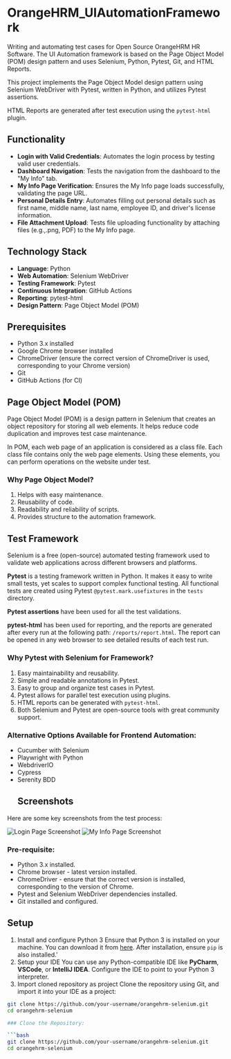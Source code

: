 # OrangeHRM_UIAutomationFramework

Writing and automating test cases for Open Source OrangeHRM HR Software. The UI Automation framework is based on the Page Object Model (POM) design pattern and uses Selenium, Python, Pytest, Git, and HTML Reports.

This project implements the Page Object Model design pattern using Selenium WebDriver with Pytest, written in Python, and utilizes Pytest assertions.

HTML Reports are generated after test execution using the `pytest-html` plugin.

## Functionality
- **Login with Valid Credentials**: Automates the login process by testing valid user credentials.
- **Dashboard Navigation**: Tests the navigation from the dashboard to the "My Info" tab.
- **My Info Page Verification**: Ensures the My Info page loads successfully, validating the page URL.
- **Personal Details Entry**: Automates filling out personal details such as first name, middle name, last name, employee ID, and driver's license information.
- **File Attachment Upload**: Tests file uploading functionality by attaching files (e.g.,.png, PDF) to the My Info page.

## Technology Stack
- **Language**: Python
- **Web Automation**: Selenium WebDriver
- **Testing Framework**: Pytest
- **Continuous Integration**: GitHub Actions
- **Reporting**: pytest-html
- **Design Pattern**: Page Object Model (POM)

## Prerequisites
- Python 3.x installed
- Google Chrome browser installed
- ChromeDriver (ensure the correct version of ChromeDriver is used, corresponding to your Chrome version)
- Git
- GitHub Actions (for CI)

## Page Object Model (POM)

Page Object Model (POM) is a design pattern in Selenium that creates an object repository for storing all web elements. It helps reduce code duplication and improves test case maintenance.

In POM, each web page of an application is considered as a class file. Each class file contains only the web page elements. Using these elements, you can perform operations on the website under test.

### Why Page Object Model?

1. Helps with easy maintenance.
2. Reusability of code.
3. Readability and reliability of scripts.
4. Provides structure to the automation framework.

## Test Framework

Selenium is a free (open-source) automated testing framework used to validate web applications across different browsers and platforms. 

**Pytest** is a testing framework written in Python. It makes it easy to write small tests, yet scales to support complex functional testing. All functional tests are created using Pytest `@pytest.mark.usefixtures` in the `tests` directory.

**Pytest assertions** have been used for all the test validations.

**pytest-html** has been used for reporting, and the reports are generated after every run at the following path: `/reports/report.html`. The report can be opened in any web browser to see detailed results of each test run.

### Why Pytest with Selenium for Framework?

1. Easy maintainability and reusability.
2. Simple and readable annotations in Pytest.
3. Easy to group and organize test cases in Pytest.
4. Pytest allows for parallel test execution using plugins.
5. HTML reports can be generated with `pytest-html`.
6. Both Selenium and Pytest are open-source tools with great community support.

### Alternative Options Available for Frontend Automation:

- Cucumber with Selenium
- Playwright with Python
- WebdriverIO
- Cypress
- Serenity BDD
  ## Screenshots

Here are some key screenshots from the test process:

![Login Page Screenshot](https://github.com/anushamulukutla/Orange_HRM_Automation/blob/main/screenshots/login_page.png)
![My Info Page Screenshot](https://github.com/anushamulukutla/Orange_HRM_Automation/blob/main/screenshots/my_info_page.png)

### Pre-requisite:

- Python 3.x installed.
- Chrome browser - latest version installed.
- ChromeDriver - ensure that the correct version is installed, corresponding to the version of Chrome.
- Pytest and Selenium WebDriver dependencies installed.
- Git installed and configured.
## Setup
1. Install and configure Python 3
Ensure that Python 3 is installed on your machine. You can download it from [here](https://www.python.org/downloads/). After installation, ensure `pip` is also installed.'
2. Setup your IDE
You can use any Python-compatible IDE like **PyCharm**, **VSCode**, or **IntelliJ IDEA**. Configure the IDE to point to your Python 3 interpreter.
3. Import cloned repository as project
Clone the repository using Git, and import it into your IDE as a project:

```bash
git clone https://github.com/your-username/orangehrm-selenium.git
cd orangehrm-selenium

### Clone the Repository:

```bash
git clone https://github.com/your-username/orangehrm-selenium.git
cd orangehrm-selenium
